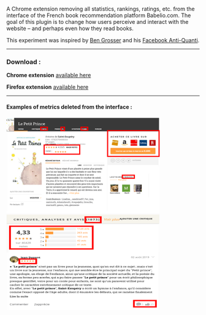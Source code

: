 A Chrome extension removing all statistics, rankings, ratings, etc. from the interface of the French book recommendation platform Babelio.com. The goal of this plugin is to change how users perceive and interact with the website – and perhaps even how they read books.

This experiment was inspired by [Ben Grosser](https://bengrosser.com/) and his [Facebook Anti-Quanti](https://chromewebstore.google.com/detail/facebook-Anti-Quanti/dbkgglbefgkimiadfjmgnkjmaoahephg).

---------
### Download :

**Chrome extension** [available here](https://chromewebstore.google.com/detail/babelio-Anti-Quanti/naflkjcclkkaallpfpkokchcgjclifag?hl=fr&pli=1)

**Firefox extension** [available here](https://addons.mozilla.org/fr/firefox/addon/babelio-Anti-Quanti/?utm_source=addons.mozilla.org&utm_medium=referral&utm_content=search)


---------

#### Examples of metrics deleted from the interface :
<img src="assets/images/Before.png" alt="Before" width="400"/>
<img src="assets/images/Before2.png" alt="Before" width="400"/>


<!-- ### After :
<img src="assets/images/After.png" alt="After" width="400"/> -->